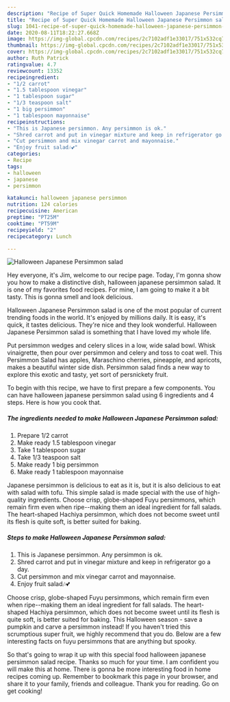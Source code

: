 ```yaml
---
description: "Recipe of Super Quick Homemade Halloween Japanese Persimmon salad"
title: "Recipe of Super Quick Homemade Halloween Japanese Persimmon salad"
slug: 1041-recipe-of-super-quick-homemade-halloween-japanese-persimmon-salad
date: 2020-08-11T18:22:27.668Z
image: https://img-global.cpcdn.com/recipes/2c7102adf1e33017/751x532cq70/halloween-japanese-persimmon-salad-recipe-main-photo.jpg
thumbnail: https://img-global.cpcdn.com/recipes/2c7102adf1e33017/751x532cq70/halloween-japanese-persimmon-salad-recipe-main-photo.jpg
cover: https://img-global.cpcdn.com/recipes/2c7102adf1e33017/751x532cq70/halloween-japanese-persimmon-salad-recipe-main-photo.jpg
author: Ruth Patrick
ratingvalue: 4.7
reviewcount: 13352
recipeingredient:
- "1/2 carrot"
- "1.5 tablespoon vinegar"
- "1 tablespoon sugar"
- "1/3 teaspoon salt"
- "1 big persimmon"
- "1 tablespoon mayonnaise"
recipeinstructions:
- "This is Japanese persimmon. Any persimmon is ok."
- "Shred carrot and put in vinegar mixture and keep in refrigerator go a day."
- "Cut persimmon and mix vinegar carrot and mayonnaise."
- "Enjoy fruit salad🎶💕"
categories:
- Recipe
tags:
- halloween
- japanese
- persimmon

katakunci: halloween japanese persimmon 
nutrition: 124 calories
recipecuisine: American
preptime: "PT25M"
cooktime: "PT59M"
recipeyield: "2"
recipecategory: Lunch

---
```



![Halloween Japanese Persimmon salad](https://img-global.cpcdn.com/recipes/2c7102adf1e33017/751x532cq70/halloween-japanese-persimmon-salad-recipe-main-photo.jpg)

Hey everyone, it's Jim, welcome to our recipe page. Today, I'm gonna show you how to make a distinctive dish, halloween japanese persimmon salad. It is one of my favorites food recipes. For mine, I am going to make it a bit tasty. This is gonna smell and look delicious.

Halloween Japanese Persimmon salad is one of the most popular of current trending foods in the world. It's enjoyed by millions daily. It is easy, it's quick, it tastes delicious. They're nice and they look wonderful. Halloween Japanese Persimmon salad is something that I have loved my whole life.

Put persimmon wedges and celery slices in a low, wide salad bowl. Whisk vinaigrette, then pour over persimmon and celery and toss to coat well. This Persimmon Salad has apples, Maraschino cherries, pineapple, and apricots, makes a beautiful winter side dish. Persimmon salad finds a new way to explore this exotic and tasty, yet sort of persnickety fruit.


To begin with this recipe, we have to first prepare a few components. You can have halloween japanese persimmon salad using 6 ingredients and 4 steps. Here is how you cook that.

<!--inarticleads1-->

##### The ingredients needed to make Halloween Japanese Persimmon salad:

1. Prepare 1/2 carrot
1. Make ready 1.5 tablespoon vinegar
1. Take 1 tablespoon sugar
1. Take 1/3 teaspoon salt
1. Make ready 1 big persimmon
1. Make ready 1 tablespoon mayonnaise


Japanese persimmon is delicious to eat as it is, but it is also delicious to eat with salad with tofu. This simple salad is made special with the use of high-quality ingredients. Choose crisp, globe-shaped Fuyu persimmons, which remain firm even when ripe--making them an ideal ingredient for fall salads. The heart-shaped Hachiya persimmon, which does not become sweet until its flesh is quite soft, is better suited for baking. 

<!--inarticleads2-->

##### Steps to make Halloween Japanese Persimmon salad:

1. This is Japanese persimmon. Any persimmon is ok.
1. Shred carrot and put in vinegar mixture and keep in refrigerator go a day.
1. Cut persimmon and mix vinegar carrot and mayonnaise.
1. Enjoy fruit salad🎶💕


Choose crisp, globe-shaped Fuyu persimmons, which remain firm even when ripe--making them an ideal ingredient for fall salads. The heart-shaped Hachiya persimmon, which does not become sweet until its flesh is quite soft, is better suited for baking. This Halloween season - save a pumpkin and carve a persimmon instead! If you haven&#39;t tried this scrumptious super fruit, we highly recommend that you do. Below are a few interesting facts on fuyu persimmons that are anything but spooky. 

So that's going to wrap it up with this special food halloween japanese persimmon salad recipe. Thanks so much for your time. I am confident you will make this at home. There is gonna be more interesting food in home recipes coming up. Remember to bookmark this page in your browser, and share it to your family, friends and colleague. Thank you for reading. Go on get cooking!
